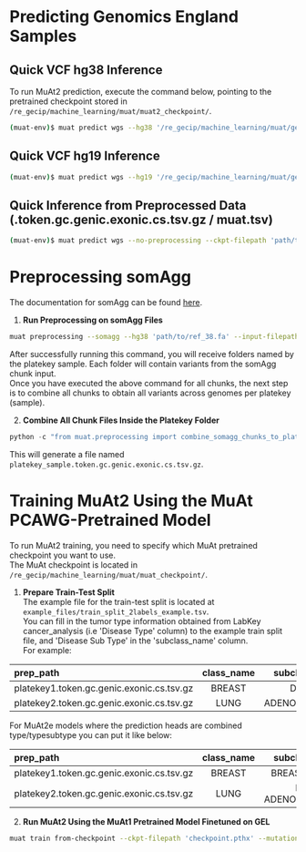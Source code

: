 # Predicting Genomics England Samples
## Quick VCF hg38 Inference
To run MuAt2 prediction, execute the command below, pointing to the pretrained checkpoint stored in `/re_gecip/machine_learning/muat/muat2_checkpoint/`.

```bash
(muat-env)$ muat predict wgs --hg38 '/re_gecip/machine_learning/muat/genome_ref/ref38_fa' --ckpt-filepath 'path/to/checkpoint.pthx' --input-filepath 'sample1.vcf.gz' --result-dir 'path/to/result_dir/' 
```

## Quick VCF hg19 Inference
```bash
(muat-env)$ muat predict wgs --hg19 '/re_gecip/machine_learning/muat/genome_ref/ref' --ckpt-filepath 'path/to/checkpoint.pthx' --input-filepath 'sample1.vcf.gz' --result-dir 'path/to/result_dir/' 
```

## Quick Inference from Preprocessed Data (.token.gc.genic.exonic.cs.tsv.gz / muat.tsv)
```bash
(muat-env)$ muat predict wgs --no-preprocessing --ckpt-filepath 'path/to/checkpoint.pthx' --input-filepath 'sample1.token.gc.genic.exonic.cs.tsv.gz' --result-dir 'path/to/result_dir/' 
```

# Preprocessing somAgg 
The documentation for somAgg can be found [here](https://re-docs.genomicsengland.co.uk/somAgg/).

1. **Run Preprocessing on somAgg Files**<br>
```bash
muat preprocessing --somagg --hg38 'path/to/ref_38.fa' --input-filepath 'path/to/somagg/chunks.vcf.gz' --tmp-dir 'path/to/preprocessed_data/'
```
After successfully running this command, you will receive folders named by the platekey sample. Each folder will contain variants from the somAgg chunk input.<br>
Once you have executed the above command for all chunks, the next step is to combine all chunks to obtain all variants across genomes per platekey (sample).<br>

2. **Combine All Chunk Files Inside the Platekey Folder**<br>
```python
python -c "from muat.preprocessing import combine_somagg_chunks_to_platekey; combine_somagg_chunks_to_platekey(sample_folder='path/to/preprocessed_data/platekey/', tmp_dir='path/to/preprocessed_data/')"
```
This will generate a file named `platekey_sample.token.gc.genic.exonic.cs.tsv.gz`.

# Training MuAt2 Using the MuAt PCAWG-Pretrained Model
To run MuAt2 training, you need to specify which MuAt pretrained checkpoint you want to use. <br>
The MuAt checkpoint is located in `/re_gecip/machine_learning/muat/muat_checkpoint/`.<br>

1. **Prepare Train-Test Split**<br>
The example file for the train-test split is located at `example_files/train_split_2labels_example.tsv`. <br>
You can fill in the tumor type information obtained from LabKey cancer_analysis (i.e 'Disease Type' column) to the example train split file, and 'Disease Sub Type' in the 'subclass_name' column.<br>
For example:

| prep_path                                  | class_name | subclass_name | class_index | subclass_index |
| :----------------------------------------- | :---------:| :------------:| :---------: | --------------:|
| platekey1.token.gc.genic.exonic.cs.tsv.gz  |   BREAST   | DUCTAL        | 1           |  13            |
| platekey2.token.gc.genic.exonic.cs.tsv.gz  |   LUNG     | ADENOCARCINOMA| 2           |  10            |

For MuAt2e models where the prediction heads are combined type/typesubtype you can put it like below:

| prep_path                                  | class_name |    subclass_name    | class_index | subclass_index |
| :----------------------------------------- | :---------:| :------------------:| :---------: | --------------:|
| platekey1.token.gc.genic.exonic.cs.tsv.gz  |   BREAST   | BREAST DUCTAL       | 1           |  76            |
| platekey2.token.gc.genic.exonic.cs.tsv.gz  |   LUNG     | LUNG ADENOCARCINOMA | 2           |  15            |


2. **Run MuAt2 Using the MuAt1 Pretrained Model Finetuned on GEL**<br>
```bash 
muat train from-checkpoint --ckpt-filepath 'checkpoint.pthx' --mutation-type 'snv+mnv' --train-split-filepath 'train_split_2labels_example.tsv' --val-split-filepath 'val_split_2labels_example.tsv' --save-dir /save_dir/ --epoch 5 --batch-size 4
```